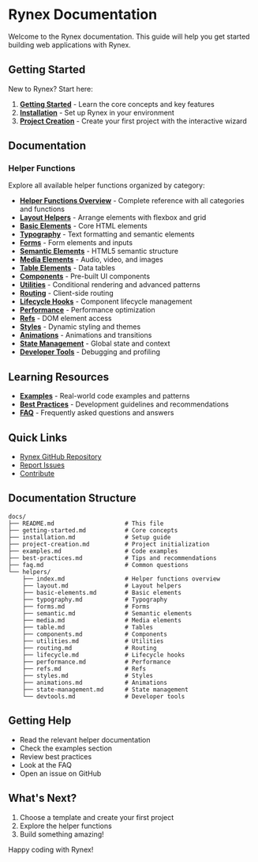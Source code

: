 # Rynex Documentation

Welcome to the Rynex documentation. This guide will help you get started building web applications with Rynex.

## Getting Started

New to Rynex? Start here:

1. **[Getting Started](./getting-started.md)** - Learn the core concepts and key features
2. **[Installation](./installation.md)** - Set up Rynex in your environment
3. **[Project Creation](./project-creation.md)** - Create your first project with the interactive wizard

## Documentation

### Helper Functions

Explore all available helper functions organized by category:

- **[Helper Functions Overview](./helpers/index.md)** - Complete reference with all categories and functions
- **[Layout Helpers](./helpers/layout.md)** - Arrange elements with flexbox and grid
- **[Basic Elements](./helpers/basic-elements.md)** - Core HTML elements
- **[Typography](./helpers/typography.md)** - Text formatting and semantic elements
- **[Forms](./helpers/forms.md)** - Form elements and inputs
- **[Semantic Elements](./helpers/semantic.md)** - HTML5 semantic structure
- **[Media Elements](./helpers/media.md)** - Audio, video, and images
- **[Table Elements](./helpers/table.md)** - Data tables
- **[Components](./helpers/components.md)** - Pre-built UI components
- **[Utilities](./helpers/utilities.md)** - Conditional rendering and advanced patterns
- **[Routing](./helpers/routing.md)** - Client-side routing
- **[Lifecycle Hooks](./helpers/lifecycle.md)** - Component lifecycle management
- **[Performance](./helpers/performance.md)** - Performance optimization
- **[Refs](./helpers/refs.md)** - DOM element access
- **[Styles](./helpers/styles.md)** - Dynamic styling and themes
- **[Animations](./helpers/animations.md)** - Animations and transitions
- **[State Management](./helpers/state-management.md)** - Global state and context
- **[Developer Tools](./helpers/devtools.md)** - Debugging and profiling

## Learning Resources

- **[Examples](./examples.md)** - Real-world code examples and patterns
- **[Best Practices](./best-practices.md)** - Development guidelines and recommendations
- **[FAQ](./faq.md)** - Frequently asked questions and answers

## Quick Links

- [Rynex GitHub Repository](https://github.com/razen-core/rynex)
- [Report Issues](https://github.com/razen-core/rynex/issues)
- [Contribute](https://github.com/razen-core/rynex/contributing)

## Documentation Structure

```
docs/
├── README.md                    # This file
├── getting-started.md           # Core concepts
├── installation.md              # Setup guide
├── project-creation.md          # Project initialization
├── examples.md                  # Code examples
├── best-practices.md            # Tips and recommendations
├── faq.md                       # Common questions
└── helpers/
    ├── index.md                 # Helper functions overview
    ├── layout.md                # Layout helpers
    ├── basic-elements.md        # Basic elements
    ├── typography.md            # Typography
    ├── forms.md                 # Forms
    ├── semantic.md              # Semantic elements
    ├── media.md                 # Media elements
    ├── table.md                 # Tables
    ├── components.md            # Components
    ├── utilities.md             # Utilities
    ├── routing.md               # Routing
    ├── lifecycle.md             # Lifecycle hooks
    ├── performance.md           # Performance
    ├── refs.md                  # Refs
    ├── styles.md                # Styles
    ├── animations.md            # Animations
    ├── state-management.md      # State management
    └── devtools.md              # Developer tools
```

## Getting Help

- Read the relevant helper documentation
- Check the examples section
- Review best practices
- Look at the FAQ
- Open an issue on GitHub

## What's Next?

1. Choose a template and create your first project
2. Explore the helper functions
3. Build something amazing!

Happy coding with Rynex!
